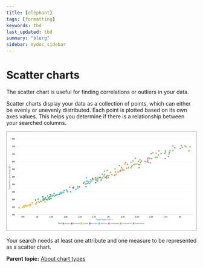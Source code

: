```yaml
---
title: [elephant]
tags: [formatting]
keywords: tbd
last_updated: tbd
summary: "blerg"
sidebar: mydoc_sidebar
---
```

# Scatter charts

The scatter chart is useful for finding correlations or outliers in your data.

Scatter charts display your data as a collection of points, which can either be evenly or unevenly distributed. Each point is plotted based on its own axes values. This helps you determine if there is a relationship between your searched columns.

 ![](../../../images/scatter_chart_example.png "Scatter chart example") 

Your search needs at least one attribute and one measure to be represented as a scatter chart.

**Parent topic:** [About chart types](../../../pages/end_user_guide/end_user_search/about_chart_types.html)

